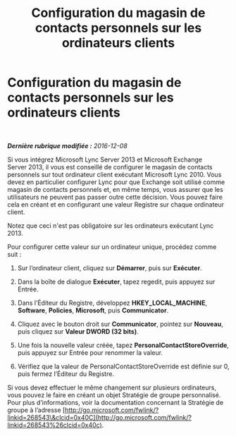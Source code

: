 ﻿---
title: Configuration du magasin de contacts personnels sur les ordinateurs clients
TOCTitle: Configuration du magasin de contacts personnels sur les ordinateurs clients
ms:assetid: ec69a6cb-07f2-4057-9544-55035f83eeae
ms:mtpsurl: https://technet.microsoft.com/fr-fr/library/JJ721922(v=OCS.15)
ms:contentKeyID: 49891596
ms.date: 12/10/2016
mtps_version: v=OCS.15
ms.translationtype: HT
---

# Configuration du magasin de contacts personnels sur les ordinateurs clients

 

_**Dernière rubrique modifiée :** 2016-12-08_

Si vous intégrez Microsoft Lync Server 2013 et Microsoft Exchange Server 2013, il vous est conseillé de configurer le magasin de contacts personnels sur tout ordinateur client exécutant Microsoft Lync 2010. Vous devez en particulier configurer Lync pour que Exchange soit utilisé comme magasin de contacts personnels et, en même temps, vous assurer que les utilisateurs ne peuvent pas passer outre cette décision. Vous pouvez faire cela en créant et en configurant une valeur Registre sur chaque ordinateur client.

Notez que ceci n'est pas obligatoire sur les ordinateurs exécutant Lync 2013.

Pour configurer cette valeur sur un ordinateur unique, procédez comme suit :

1.  Sur l’ordinateur client, cliquez sur **Démarrer**, puis sur **Exécuter**.

2.  Dans la boîte de dialogue **Exécuter**, tapez regedit, puis appuyez sur Entrée.

3.  Dans l’Éditeur du Registre, développez **HKEY\_LOCAL\_MACHINE**, **Software**, **Policies**, **Microsoft**, puis **Communicator**.

4.  Cliquez avec le bouton droit sur **Communicator**, pointez sur **Nouveau**, puis cliquez sur **Valeur DWORD (32 bits)**.

5.  Une fois la nouvelle valeur créée, tapez **PersonalContactStoreOverride**, puis appuyez sur Entrée pour renommer la valeur.

6.  Vérifiez que la valeur de PersonalContactStoreOverride est définie sur 0, puis fermez l’Éditeur du Registre.

Si vous devez effectuer le même changement sur plusieurs ordinateurs, vous pouvez le faire en créant un objet Stratégie de groupe personnalisé. Pour plus d’informations, voir la documentation concernant la Stratégie de groupe à l’adresse [http://go.microsoft.com/fwlink/?linkid=268543\&clcid=0x40C](http://go.microsoft.com/fwlink/?linkid=268543%26clcid=0x40c).

